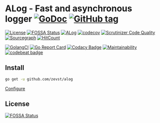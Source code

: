 # ALog - Fast and asynchronous logger [![GoDoc](https://godoc.org/github.com/zevst/alog?status.svg)](https://godoc.org/github.com/zevst/alog) [![GitHub tag](https://img.shields.io/github/tag/zevst/alog.svg)](https://github.com/zevst/alog/releases)

[![License](https://img.shields.io/github/license/zevst/alog.svg)](https://github.com/zevst/alog/blob/master/LICENSE)
[![FOSSA Status](https://app.fossa.io/api/projects/git%2Bgithub.com%2Fzevst%2Falog.svg?type=shield)](https://app.fossa.io/projects/git%2Bgithub.com%2Fzevst%2Falog?ref=badge_shield)
[![ALog](https://circleci.com/gh/zevst/alog.svg?style=shield)](https://circleci.com/gh/zevst/alog)
[![codecov](https://codecov.io/gh/zevst/alog/branch/master/graph/badge.svg)](https://codecov.io/gh/zevst/alog)
[![Scrutinizer Code Quality](https://scrutinizer-ci.com/g/zevst/alog/badges/quality-score.png?b=master)](https://scrutinizer-ci.com/g/zevst/alog/?branch=master)
[![Sourcegraph](https://sourcegraph.com/github.com/zevst/alog/-/badge.svg)](https://sourcegraph.com/github.com/zevst/alog?badge)
[![HitCount](http://hits.dwyl.io/zevst/alog.svg)](http://hits.dwyl.io/zevst/alog)

[![GolangCI](https://golangci.com/badges/github.com/zevst/alog.svg)](https://golangci.com)
[![Go Report Card](https://goreportcard.com/badge/github.com/zevst/alog)](https://goreportcard.com/report/github.com/zevst/alog)
[![Codacy Badge](https://api.codacy.com/project/badge/Grade/9ee32d7445124b2d95ba4b1702ceb4a0)](https://www.codacy.com/app/Apologiz/alog)
[![Maintainability](https://api.codeclimate.com/v1/badges/11ddac7877158db28363/maintainability)](https://codeclimate.com/github/zevst/alog/maintainability)
[![codebeat badge](https://codebeat.co/badges/d3b5ad0f-64d8-443e-bd12-36eccde72479)](https://codebeat.co/projects/github-com-zevst-alog-master)

## Install
```bash
go get -u github.com/zevst/alog
```

[Configure](https://github.com/zevst/alog/wiki#configure)

## License
[![FOSSA Status](https://app.fossa.io/api/projects/git%2Bgithub.com%2Fzevst2Falog.svg?type=large)](https://app.fossa.io/projects/git%2Bgithub.com%2Fzevst%2Falog?ref=badge_large)
